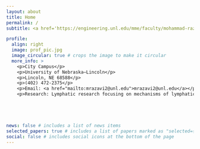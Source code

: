 ```yaml
---
layout: about
title: Home
permalink: /
subtitle: <a href='https://engineering.unl.edu/mme/faculty/mohammad-razavi/'> Affiliations</a> 

profile:
  align: right
  image: prof_pic.jpg
  image_circular: true # crops the image to make it circular
  more_info: >
    <p>City Campus</p>
    <p>University of Nebraska–Lincoln</p>
    <p>Lincoln, NE 68588</p>
    <p>(402) 472-2375</p>
    <p>Email: <a href="mailto:mrazavi2@unl.edu">mrazavi2@unl.edu</a></p>
    <p>Research: Lymphatic research focusing on mechanisms of lymphatic diseases, molecular pathways, or imaging techniques</p>





news: false # includes a list of news items
selected_papers: true # includes a list of papers marked as "selected={true}"
social: false # includes social icons at the bottom of the page
---
```

